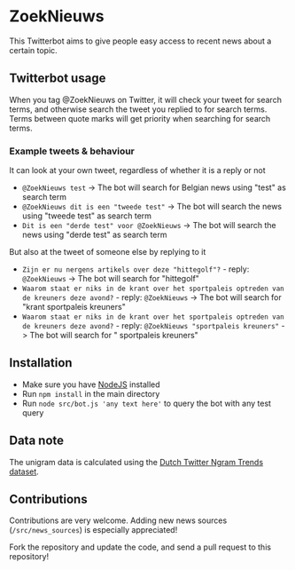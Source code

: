 # ZoekNieuws

This Twitterbot aims to give people easy access to recent news about a certain topic.

## Twitterbot usage

When you tag @ZoekNieuws on Twitter, it will check your tweet for search terms, and otherwise search the tweet you replied to for search terms.
Terms between quote marks will get priority when searching for search terms.

### Example tweets & behaviour
It can look at your own tweet, regardless of whether it is a reply or not
- `@ZoekNieuws test` -> The bot will search for Belgian news using "test" as search term
- `@ZoekNieuws dit is een "tweede test"` -> The bot will search the news using "tweede test" as search term
- `Dit is een "derde test" voor @ZoekNieuws` -> The bot will search the news using "derde test" as search term

But also at the tweet of someone else by replying to it
- `Zijn er nu nergens artikels over deze "hittegolf"?` - reply: `@ZoekNieuws` -> The bot will search for "hittegolf"
- `Waarom staat er niks in de krant over het sportpaleis optreden van de kreuners deze avond?` - reply: `@ZoekNieuws` -> The bot will search for "krant sportpaleis kreuners"
- `Waarom staat er niks in de krant over het sportpaleis optreden van de kreuners deze avond?` - reply: `@ZoekNieuws "sportpaleis kreuners"` -> The bot will search for " sportpaleis kreuners"

## Installation

- Make sure you have [NodeJS](https://nodejs.org/en/) installed
- Run `npm install` in the main directory
- Run `node src/bot.js 'any text here'` to query the bot with any test query

## Data note
The unigram data is calculated using the [Dutch Twitter Ngram Trends dataset](https://www.let.rug.nl/gosse/Ngrams/download.html).

## Contributions

Contributions are very welcome.
Adding new news sources (`/src/news_sources`) is especially appreciated!

Fork the repository and update the code, and send a pull request to this repository!
